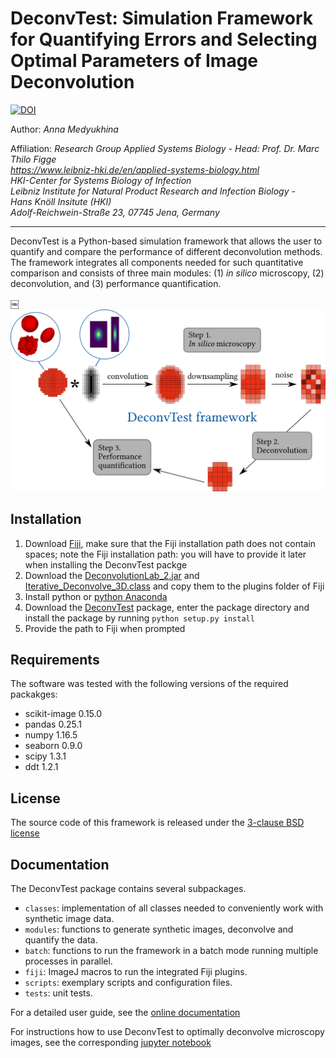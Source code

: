 # DeconvTest: Simulation Framework for Quantifying Errors and Selecting Optimal Parameters of Image Deconvolution

[![DOI](https://zenodo.org/badge/179464464.svg)](https://zenodo.org/badge/latestdoi/179464464)

Author: *Anna Medyukhina*

Affiliation: *Research Group Applied Systems Biology - Head: Prof. Dr. Marc Thilo Figge  
https://www.leibniz-hki.de/en/applied-systems-biology.html  
HKI-Center for Systems Biology of Infection  
Leibniz Institute for Natural Product Research and Infection Biology -  
Hans Knöll Insitute (HKI)  
Adolf-Reichwein-Straße 23, 07745 Jena, Germany*

---

DeconvTest is a Python-based simulation framework that allows the user to quantify and compare the
performance of different deconvolution methods. The framework integrates all components needed for such 
quantitative comparison and consists of three main modules: (1) *in silico* microscopy, 
(2) deconvolution, and (3) performance quantification. 

￼<img src="/docs/img/deconvtest_scheme.png" width="600">

## Installation

1. Download [Fiji](https://fiji.sc/#download), make sure that the Fiji installation path does not contain spaces; note the Fiji installation path: you will have to provide it later when installing the DeconvTest packge
1. Download the [DeconvolutionLab_2.jar](http://bigwww.epfl.ch/deconvolution/deconvolutionlab2/) and [Iterative_Deconvolve_3D.class](https://imagej.net/Iterative_Deconvolve_3D) and copy them to the plugins folder of Fiji
1. Install python or [python Anaconda](https://www.anaconda.com/distribution/)
1. Download the [DeconvTest](https://github.com/applied-systems-biology/DeconvTest/releases) package, enter the package directory and install the package by running ``python setup.py install``
1. Provide the path to Fiji when prompted

## Requirements

The software was tested with the following versions of the required packakges:

- scikit-image 0.15.0
- pandas 0.25.1
- numpy 1.16.5
- seaborn 0.9.0
- scipy 1.3.1
- ddt 1.2.1

## License

The source code of this framework is released under the <a href="/LICENSE">3-clause BSD license</a>

## Documentation

The DeconvTest package contains several subpackages.

- `classes`: implementation of all classes needed to conveniently work with synthetic image data.
- `modules`: functions to generate synthetic images, deconvolve and quantify the data.
- `batch`: functions to run the framework in a batch mode running multiple processes in parallel.
- `fiji`: ImageJ macros to run the integrated Fiji plugins.
- `scripts`: exemplary scripts and configuration files.
- `tests`: unit tests.

For a detailed user guide, 
see the <a href="https://applied-systems-biology.github.io/DeconvTest/">online documentation</a>

For instructions how to use DeconvTest to optimally deconvolve microscopy images, see the corresponding <a href="https://github.com/applied-systems-biology/DeconvTest/blob/master/docs/DeconvTest_guide_for_microscopy_image_deconvolution.ipynb">jupyter notebook</a>

